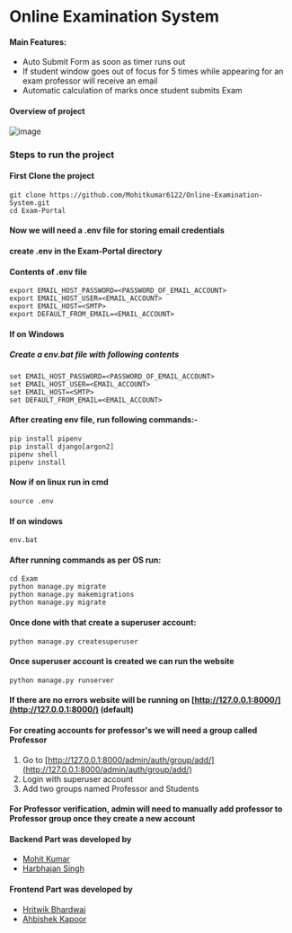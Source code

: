 # Online Examination System

#### Main Features:

- Auto Submit Form as soon as timer runs out
- If student window goes out of focus for 5 times while appearing for an exam professor will receive an email
- Automatic calculation of marks once student submits Exam

#### Overview of project
![image](https://user-images.githubusercontent.com/47894634/117118618-9c1d1b00-adae-11eb-8b61-a6e87578f8da.png)

### Steps to run the project

#### First Clone the project

```
git clone https://github.com/Mohitkumar6122/Online-Examination-System.git
cd Exam-Portal
```

#### Now we will need a .env file for storing email credentials

#### create .env in the Exam-Portal directory

#### Contents of .env file

```
export EMAIL_HOST_PASSWORD=<PASSWORD_OF_EMAIL_ACCOUNT>
export EMAIL_HOST_USER=<EMAIL_ACCOUNT>
export EMAIL_HOST=<SMTP>
export DEFAULT_FROM_EMAIL=<EMAIL_ACCOUNT>
```

#### If on Windows

##### Create a env.bat file with following contents

```
set EMAIL_HOST_PASSWORD=<PASSWORD_OF_EMAIL_ACCOUNT>
set EMAIL_HOST_USER=<EMAIL_ACCOUNT>
set EMAIL_HOST=<SMTP>
set DEFAULT_FROM_EMAIL=<EMAIL_ACCOUNT>
```

#### After creating env file, run following commands:-

```
pip install pipenv
pip install django[argon2]
pipenv shell
pipenv install
```

#### Now if on linux run in cmd

```
source .env
```

#### If on windows

```
env.bat
```

#### After running commands as per OS run:

```
cd Exam
python manage.py migrate
python manage.py makemigrations
python manage.py migrate
```

#### Once done with that create a superuser account:

```
python manage.py createsuperuser
```

#### Once superuser account is created we can run the website

```
python manage.py runserver
```

#### If there are no errors website will be running on [http://127.0.0.1:8000/](http://127.0.0.1:8000/) (default)

#### For creating accounts for professor's we will need a group called Professor

1. Go to [http://127.0.0.1:8000/admin/auth/group/add/](http://127.0.0.1:8000/admin/auth/group/add/)
2. Login with superuser account
3. Add two groups named Professor and Students

#### For Professor verification, admin will need to manually add professor to Professor group once they create a new account

#### Backend Part was developed by 
* [Mohit Kumar](https://github.com/Mohitkumar6122)
* [Harbhajan Singh](https://github.com/harbhajan2109)

#### Frontend Part was developed by 
* [Hritwik Bhardwaj](https://github.com/Hritwik-Bhardwaj)
* [Ahbishek Kapoor]()
